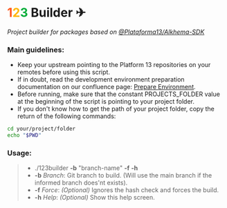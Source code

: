 # **<font color="#FF5920">1</font><font color="#FFB600">2</font><font color="#00AD3A">3</font>** Builder ✈
*Project builder for packages based on [@Plataforma13/Alkhema-SDK](https://github.com/Plataforma13/Alkhema-SDK)*

### Main guidelines:
- Keep your upstream pointing to the Platform 13 repositories on your remotes before using this script.
- If in doubt, read the development environment preparation documentation on our confluence page: [Prepare Environment](https://grupo123.atlassian.net/wiki/spaces/INI/pages/45382467585/Prepare+Environment).
- Before running, make sure that the constant PROJECTS_FOLDER value at the beginning of the script is pointing to your project folder.
- If you don't know how to get the path of your project folder, copy the return of the following commands:
``` bash
cd your/project/folder
echo "$PWD"
```

### Usage:
> - ./123builder **-b** "branch-name" **-f** **-h**
> - **-b** *Branch*: Git branch to build. (Will use the main branch if the informed branch does'nt exists).
> - **-f** *Force*: *(Optional)* Ignores the hash check and forces the build.
> - **-h** *Help*: *(Optional)* Show this help screen.